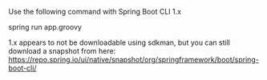Use the following command with Spring Boot CLI 1.x

spring run app.groovy

1.x appears to not be downloadable using sdkman, but you can still download a snapshot from here: https://repo.spring.io/ui/native/snapshot/org/springframework/boot/spring-boot-cli/

